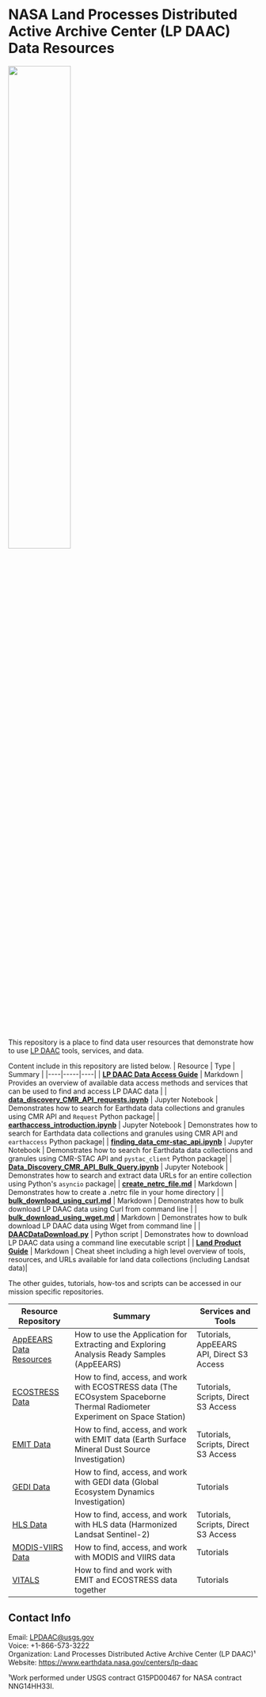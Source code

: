 # NASA Land Processes Distributed Active Archive Center (LP DAAC) Data Resources  

<img src="img/lpdaac-logo-black.png" width="50%" height="50%">  

This repository is a place to find data user resources that demonstrate how to use [LP DAAC](https://www.earthdata.nasa.gov/centers/lp-daac) tools, services, and data.

Content include in this repository are listed below.
| Resource | Type | Summary |
|----|-----|----|
| **[LP DAAC Data Access Guide](/guides/NASA_LPDAAC_Data_Access_Guide.md)** | Markdown | Provides an overview of available data access methods and services that can be used to find and access LP DAAC data |
| **[data_discovery_CMR_API_requests.ipynb](/python/tutorials/data_discovery_CMR_API_requests.ipynb)** | Jupyter Notebook | Demonstrates how to search for Earthdata data collections and granules using CMR API and `Request` Python package|
| **[earthaccess_introduction.ipynb](/python/tutorials/earthaccess_introduction.ipynb)** | Jupyter Notebook | Demonstrates how to search for Earthdata data collections and granules using CMR API and `earthaccess` Python package|
| **[finding_data_cmr-stac_api.ipynb](/python/tutorials/finding_data_cmr-stac_api.ipynb)** | Jupyter Notebook | Demonstrates how to search for Earthdata data collections and granules using CMR-STAC API and `pystac_client` Python package|
| **[Data_Discovery_CMR_API_Bulk_Query.ipynb](/python/tutorials/Data_Discovery_CMR_API_Bulk_Query.ipynb)** | Jupyter Notebook | Demonstrates how to search and extract data URLs for an entire collection using Python's `asyncio` package|
| **[create_netrc_file.md](/guides/create_netrc_file.md)** | Markdown | Demonstrates how to create a .netrc file in your home directory |
| **[bulk_download_using_curl.md](/guides/bulk_download_using_curl.md)** | Markdown | Demonstrates how to bulk download LP DAAC data using Curl from command line |
| **[bulk_download_using_wget.md](/guides/bulk_download_using_wget.md)** | Markdown | Demonstrates how to bulk download LP DAAC data using Wget from command line |
| **[DAACDataDownload.py](/python/scripts/daac_data_download_python)** | Python script | Demonstrates how to download LP DAAC data using a command line executable script |
| **[Land Product Guide](/guides/lp_product_guide.md)** | Markdown | Cheat sheet including a high level overview of tools, resources, and URLs available for land data collections (including Landsat data)|

The other guides, tutorials, how-tos and scripts can be accessed in our mission specific repositories. 

| Resource Repository | Summary | Services and Tools |
|----|-----|----|
|[AppEEARS Data Resources](https://github.com/nasa/AppEEARS-Data-Resources) |How to use the Application for Extracting and Exploring Analysis Ready Samples (AppEEARS) |Tutorials, AppEEARS API, Direct S3 Access |
|[ECOSTRESS Data](https://github.com/nasa/ECOSTRESS-Data-Resources)|How to find, access, and work with ECOSTRESS data (The ECOsystem Spaceborne Thermal Radiometer Experiment on Space Station)|Tutorials, Scripts, Direct S3 Access|
|[EMIT Data](https://github.com/nasa/EMIT-Data-Resources) |How to find, access, and work with EMIT data (Earth Surface Mineral Dust Source Investigation)|Tutorials, Scripts, Direct S3 Access |
|[GEDI Data](https://github.com/nasa/GEDI-Data-Resources) |How to find, access, and work with GEDI data (Global Ecosystem Dynamics Investigation)|Tutorials |
|[HLS Data](https://github.com/nasa/HLS-Data-Resources)|How to find, access, and work with HLS data (Harmonized Landsat Sentinel-2)|Tutorials, Scripts, Direct S3 Access|
|[MODIS-VIIRS Data](https://github.com/nasa/MODIS-VIIRS-Data-Resources)|How to find, access, and work with MODIS and VIIRS data|Tutorials|
|[VITALS](https://github.com/nasa/VITALS)|How to find and work with EMIT and ECOSTRESS data together |Tutorials|

## Contact Info  

Email: <LPDAAC@usgs.gov>  
Voice: +1-866-573-3222  
Organization: Land Processes Distributed Active Archive Center (LP DAAC)¹  
Website: <https://www.earthdata.nasa.gov/centers/lp-daac>  

¹Work performed under USGS contract G15PD00467 for NASA contract NNG14HH33I. 
